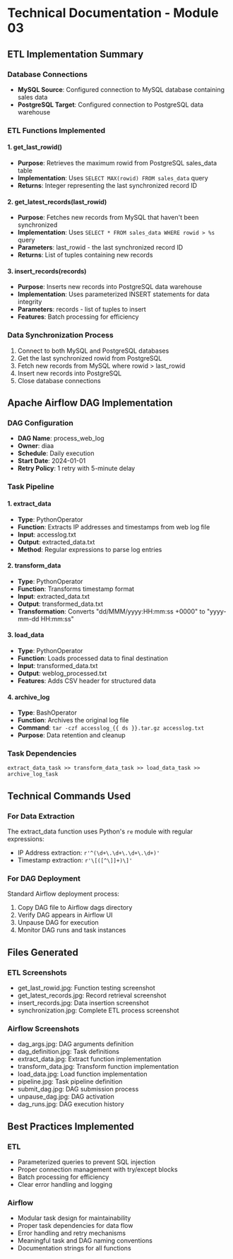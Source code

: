 # Technical Documentation - Module 03

## ETL Implementation Summary

### Database Connections
- **MySQL Source**: Configured connection to MySQL database containing sales data
- **PostgreSQL Target**: Configured connection to PostgreSQL data warehouse

### ETL Functions Implemented

#### 1. get_last_rowid()
- **Purpose**: Retrieves the maximum rowid from PostgreSQL sales_data table
- **Implementation**: Uses `SELECT MAX(rowid) FROM sales_data` query
- **Returns**: Integer representing the last synchronized record ID

#### 2. get_latest_records(last_rowid)
- **Purpose**: Fetches new records from MySQL that haven't been synchronized
- **Implementation**: Uses `SELECT * FROM sales_data WHERE rowid > %s` query
- **Parameters**: last_rowid - the last synchronized record ID
- **Returns**: List of tuples containing new records

#### 3. insert_records(records)
- **Purpose**: Inserts new records into PostgreSQL data warehouse
- **Implementation**: Uses parameterized INSERT statements for data integrity
- **Parameters**: records - list of tuples to insert
- **Features**: Batch processing for efficiency

### Data Synchronization Process
1. Connect to both MySQL and PostgreSQL databases
2. Get the last synchronized rowid from PostgreSQL
3. Fetch new records from MySQL where rowid > last_rowid
4. Insert new records into PostgreSQL
5. Close database connections

## Apache Airflow DAG Implementation

### DAG Configuration
- **DAG Name**: process_web_log
- **Owner**: diaa
- **Schedule**: Daily execution
- **Start Date**: 2024-01-01
- **Retry Policy**: 1 retry with 5-minute delay

### Task Pipeline

#### 1. extract_data
- **Type**: PythonOperator
- **Function**: Extracts IP addresses and timestamps from web log file
- **Input**: accesslog.txt
- **Output**: extracted_data.txt
- **Method**: Regular expressions to parse log entries

#### 2. transform_data
- **Type**: PythonOperator
- **Function**: Transforms timestamp format
- **Input**: extracted_data.txt
- **Output**: transformed_data.txt
- **Transformation**: Converts "dd/MMM/yyyy:HH:mm:ss +0000" to "yyyy-mm-dd HH:mm:ss"

#### 3. load_data
- **Type**: PythonOperator
- **Function**: Loads processed data to final destination
- **Input**: transformed_data.txt
- **Output**: weblog_processed.txt
- **Features**: Adds CSV header for structured data

#### 4. archive_log
- **Type**: BashOperator
- **Function**: Archives the original log file
- **Command**: `tar -czf accesslog_{{ ds }}.tar.gz accesslog.txt`
- **Purpose**: Data retention and cleanup

### Task Dependencies
```
extract_data_task >> transform_data_task >> load_data_task >> archive_log_task
```

## Technical Commands Used

### For Data Extraction
The extract_data function uses Python's `re` module with regular expressions:
- IP Address extraction: `r'^(\d+\.\d+\.\d+\.\d+)'`
- Timestamp extraction: `r'\[([^\]]+)\]'`

### For DAG Deployment
Standard Airflow deployment process:
1. Copy DAG file to Airflow dags directory
2. Verify DAG appears in Airflow UI
3. Unpause DAG for execution
4. Monitor DAG runs and task instances

## Files Generated

### ETL Screenshots
- get_last_rowid.jpg: Function testing screenshot
- get_latest_records.jpg: Record retrieval screenshot
- insert_records.jpg: Data insertion screenshot
- synchronization.jpg: Complete ETL process screenshot

### Airflow Screenshots
- dag_args.jpg: DAG arguments definition
- dag_definition.jpg: Task definitions
- extract_data.jpg: Extract function implementation
- transform_data.jpg: Transform function implementation
- load_data.jpg: Load function implementation
- pipeline.jpg: Task pipeline definition
- submit_dag.jpg: DAG submission process
- unpause_dag.jpg: DAG activation
- dag_runs.jpg: DAG execution history

## Best Practices Implemented

### ETL
- Parameterized queries to prevent SQL injection
- Proper connection management with try/except blocks
- Batch processing for efficiency
- Clear error handling and logging

### Airflow
- Modular task design for maintainability
- Proper task dependencies for data flow
- Error handling and retry mechanisms
- Meaningful task and DAG naming conventions
- Documentation strings for all functions